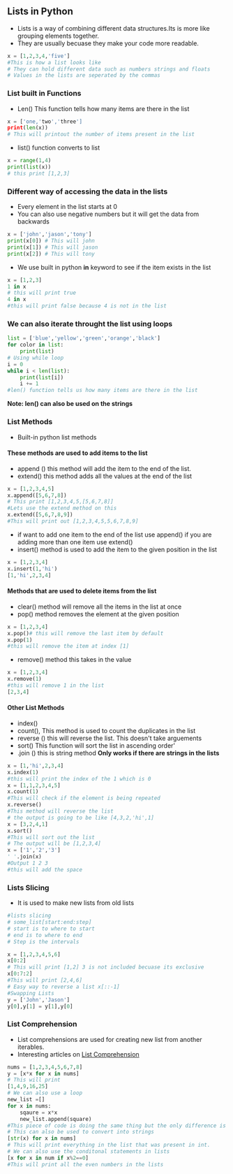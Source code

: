 ## Lists in Python 
* Lists is a way of combining different data structures.Its is more like grouping elements together.
* They are usually becuase they make your code more readable.
```Python
x = [1,2,3,4,'five']
#This is how a list looks like
# They can hold different data such as numbers strings and floats
# Values in the lists are seperated by the commas
```

### List built in Functions
* Len() This function tells how many items are there in the list
```Python
x = ['one,'two','three']
print(len(x))
# This will printout the number of items present in the list
```
* list() function converts to list
```Python
x = range(1,4)
print(list(x))
# this print [1,2,3]
```

### Different way of accessing the data in the lists
* Every element in the list starts at 0
* You can also use negative numbers but it will get the data from backwards
```Python
x = ['john','jason','tony']
print(x[0]) # This will john
print(x[1]) # This will jason
print(x[2]) # This will tony
```

* We use built in python **in** keyword to see if the item exists in the list
```Python
x = [1,2,3]
1 in x
# this will print true
4 in x
#this will print false because 4 is not in the list
```

### We can also iterate throught the list using loops
```Python
list = ['blue','yellow','green','orange','black']
for color in list:
    print(list)
# Using while loop
i = 0
while i < len(list):
    print(list[i])
    i += 1 
#len() function tells us how many items are there in the list        
```
**Note: len() can also be used on the strings**
### List Methods
* Built-in python list methods 

#### These methods are used to add items to the list
* append () this method will add the item to the end of the list.
* extend() this method adds all the values at the end of the list
```Python
x = [1,2,3,4,5]
x.append([5,6,7,8])
# This print [1,2,3,4,5,[5,6,7,8]]
#Lets use the extend method on this
x.extend([5,6,7,8,9])
#This will print out [1,2,3,4,5,5,6,7,8,9]
```
* if want to add one item to the end of the list use append() if you are adding more than one item use extend()
* insert() method is used to add the item to the given position in the list
```Python
x = [1,2,3,4]
x.insert(1,'hi')
[1,'hi',2,3,4]
```

#### Methods that are used to delete items from the list
* clear() method will remove all the items in the list at once
* pop() method removes the element at the given position
```Python
x = [1,2,3,4]
x.pop()# this will remove the last item by default
x.pop(1)
#this will remove the item at index [1]
```
* remove() method this takes in the value
```Python
x = [1,2,3,4]
x.remove(1)
#this will remove 1 in the list
[2,3,4]
```

#### Other List Methods
* index()
* count(), This method is used to count the duplicates in the list
* reverse () this will reverse the list. This doesn't take arguements
* sort() This function will sort the list in ascending order'
* .join () this is string method **Only works if there are strings in the lists**
```Python
x = [1,'hi',2,3,4]
x.index(1)
#this will print the index of the 1 which is 0
x = [1,1,2,3,4,5]
x.count(1)
#This will check if the element is being repeated 
x.reverse()
#This method will reverse the list
# the output is going to be like [4,3,2,'hi',1]
x = [3,2,4,1]
x.sort()
#This will sort out the list
# The output will be [1,2,3,4]
x = ['1','2','3']
' '.join(x)
#Output 1 2 3
#this will add the space
```

### Lists Slicing      
* It is used to make new lists from old lists
```Python
#lists slicing
# some_list[start:end:step]
# start is to where to start
# end is to where to end
# Step is the intervals

x = [1,2,3,4,5,6]
x[0:2]
# This will print [1,2] 3 is not included becuase its exclusive
x[0:7:2]
#This will print [2,4,6]
# Easy way to reverse a list x[::-1]
#Swapping Lists
y = ['John','Jason']
y[0],y[1] = y[1],y[0]
```

### List Comprehension
* List comprehensions are used for creating new list from another iterables.
* Interesting articles on  [List Comprehension](https://hackernoon.com/list-comprehension-in-python-8895a785550b)
```Python
nums = [1,2,3,4,5,6,7,8]
y = [x*x for x in nums]
# This will print 
[1,4,9,16,25]
# We can also use a loop
new_list =[]
for x in nums:
    sqaure = x*x
    new_list.append(square)
#This piece of code is doing the same thing but the only difference is that the other method is much easier
# This can also be used to convert into strings
[str(x) for x in nums]
# This will print everything in the list that was present in int.
# We can also use the conditonal statements in lists
[x for x in num if x%2==0]
#This will print all the even numbers in the lists
```

